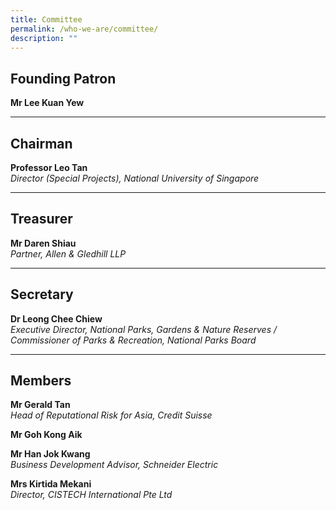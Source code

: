 ```yaml
---
title: Committee
permalink: /who-we-are/committee/
description: ""
---
```

Founding Patron
---------------

**Mr Lee Kuan Yew**

* * *

Chairman
--------

**Professor Leo Tan**  
_Director (Special Projects), National University of Singapore_

* * *

Treasurer
---------

**Mr Daren Shiau**  
<i>Partner, Allen & Gledhill LLP</i>

* * *

Secretary
---------

**Dr Leong Chee Chiew**  
<i>Executive Director, National Parks, Gardens & Nature Reserves / Commissioner of Parks & Recreation, National Parks Board</i>

* * *

Members
-------

**Mr Gerald Tan**  
<i>Head of Reputational Risk for Asia, Credit Suisse </i>


**Mr Goh Kong Aik**  
  
**Mr Han Jok Kwang**  
<i>Business Development Advisor, Schneider Electric</i>

**Mrs Kirtida Mekani**  
<i>Director, CISTECH International Pte Ltd</i>